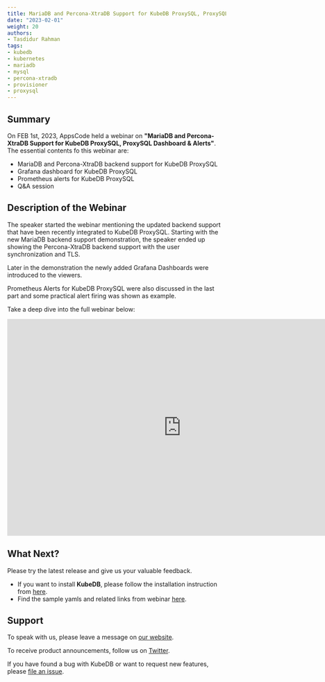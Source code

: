 ```yaml
---
title: MariaDB and Percona-XtraDB Support for KubeDB ProxySQL, ProxySQL Dashboard & Alerts
date: "2023-02-01"
weight: 20
authors:
- Tasdidur Rahman
tags:
- kubedb
- kubernetes
- mariadb
- mysql
- percona-xtradb
- provisioner
- proxysql
---
```


## Summary

On FEB 1st, 2023, AppsCode held a webinar on **"MariaDB and Percona-XtraDB Support for KubeDB ProxySQL, ProxySQL Dashboard & Alerts"**. <br>
The essential contents fo this webinar are: <br>
* MariaDB and Percona-XtraDB backend support for KubeDB ProxySQL
* Grafana dashboard for KubeDB ProxySQL
* Prometheus alerts for KubeDB ProxySQL
* Q&A session


## Description of the Webinar

The speaker started the webinar mentioning the updated backend support that have been recently integrated to KubeDB ProxySQL. Starting with the new MariaDB backend support demonstration, the speaker ended up showing the Percona-XtraDB backend support with the user synchronization and TLS.

Later in the demonstration the newly added Grafana Dashboards were introduced to the viewers. 

Prometheus Alerts for KubeDB ProxySQL were also discussed in the last part and some practical alert firing was shown as example.   

Take a deep dive into the full webinar below:

<iframe style="height: 500px; width: 800px" src="https://www.youtube.com/embed/CvTHbXNL29k" title="YouTube video player" frameborder="0" allow="accelerometer; autoplay; clipboard-write; encrypted-media; gyroscope; picture-in-picture" allowfullscreen></iframe>

## What Next?

Please try the latest release and give us your valuable feedback.

* If you want to install **KubeDB**, please follow the installation instruction from [here](https://kubedb.com/docs/v2023.01.31/setup/).
* Find the sample yamls and related links from webinar [here](https://github.com/kubedb/project/tree/master/demo/proxysql/webinar-2023.02.01).


## Support

To speak with us, please leave a message on [our website](https://appscode.com/contact/).

To receive product announcements, follow us on [Twitter](https://twitter.com/KubeVault).

If you have found a bug with KubeDB or want to request new features, please [file an issue](https://github.com/kubedb/project/issues/new).

